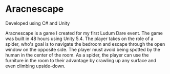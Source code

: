 # Aracnescape

Developed using C# and Unity

Aracnescape is a game I created for my first Ludum Dare event. The game was built in 48 hours using Unity 5.4. The player takes on the role of a spider, who's goal is to navigate the bedroom and escape through the open window on the opposite side. The player must avoid being spotted by the human in the center of the room. As a spider, the player can use the furniture in the room to their advantage by crawling up any surface and even climbing upside-down.
